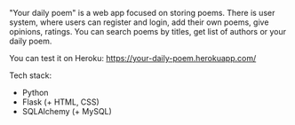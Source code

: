 "Your daily poem" is a web app focused on storing poems.
There is user system, where users can register and login, add their own poems, give opinions, ratings.
You can search poems by titles, get list of authors or your daily poem.

You can test it on Heroku: https://your-daily-poem.herokuapp.com/

Tech stack:
- Python
- Flask (+ HTML, CSS)
- SQLAlchemy (+ MySQL)